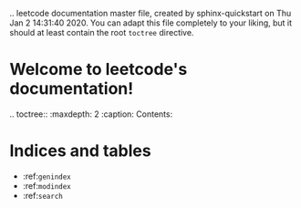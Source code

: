 .. leetcode documentation master file, created by
   sphinx-quickstart on Thu Jan  2 14:31:40 2020.
   You can adapt this file completely to your liking, but it should at least
   contain the root `toctree` directive.

Welcome to leetcode's documentation!
====================================

.. toctree::
   :maxdepth: 2
   :caption: Contents:



Indices and tables
==================

* :ref:`genindex`
* :ref:`modindex`
* :ref:`search`
